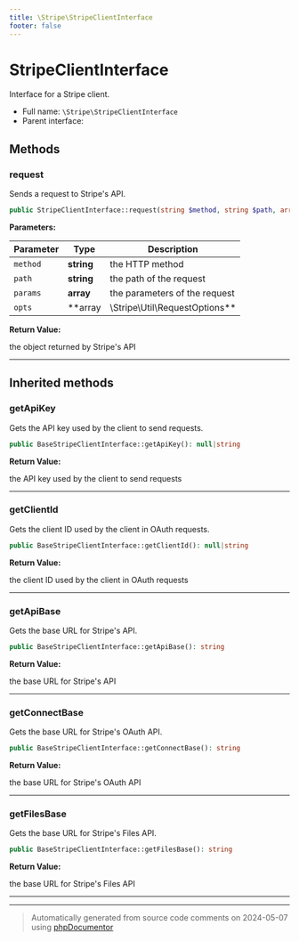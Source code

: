 ```yaml
---
title: \Stripe\StripeClientInterface
footer: false
---
```


# StripeClientInterface

Interface for a Stripe client.



* Full name: `\Stripe\StripeClientInterface`
* Parent interface: [](../../classes.md)



## Methods

### request

Sends a request to Stripe's API.

```php
public StripeClientInterface::request(string $method, string $path, array $params, array|\Stripe\Util\RequestOptions $opts): \Stripe\StripeObject
```








**Parameters:**

| Parameter | Type | Description |
|-----------|------|-------------|
| `method` | **string** | the HTTP method |
| `path` | **string** | the path of the request |
| `params` | **array** | the parameters of the request |
| `opts` | **array|\Stripe\Util\RequestOptions** | the special modifiers of the request |


**Return Value:**

the object returned by Stripe's API



---


## Inherited methods

### getApiKey

Gets the API key used by the client to send requests.

```php
public BaseStripeClientInterface::getApiKey(): null|string
```









**Return Value:**

the API key used by the client to send requests



---
### getClientId

Gets the client ID used by the client in OAuth requests.

```php
public BaseStripeClientInterface::getClientId(): null|string
```









**Return Value:**

the client ID used by the client in OAuth requests



---
### getApiBase

Gets the base URL for Stripe's API.

```php
public BaseStripeClientInterface::getApiBase(): string
```









**Return Value:**

the base URL for Stripe's API



---
### getConnectBase

Gets the base URL for Stripe's OAuth API.

```php
public BaseStripeClientInterface::getConnectBase(): string
```









**Return Value:**

the base URL for Stripe's OAuth API



---
### getFilesBase

Gets the base URL for Stripe's Files API.

```php
public BaseStripeClientInterface::getFilesBase(): string
```









**Return Value:**

the base URL for Stripe's Files API



---


---
> Automatically generated from source code comments on 2024-05-07 using [phpDocumentor](http://www.phpdoc.org/)
